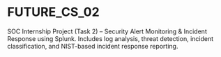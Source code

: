 # FUTURE_CS_02
SOC Internship Project (Task 2) – Security Alert Monitoring &amp; Incident Response using Splunk. Includes log analysis, threat detection, incident classification, and NIST-based incident response reporting.
